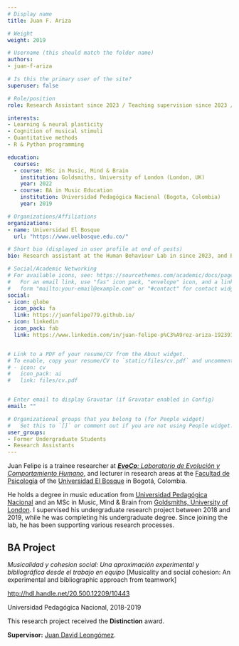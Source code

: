 ```yaml
---
# Display name
title: Juan F. Ariza

# Weight
weight: 2019

# Username (this should match the folder name)
authors:
- juan-f-ariza

# Is this the primary user of the site?
superuser: false

# Role/position
role: Research Assistant since 2023 / Teaching supervision since 2023 / BA Music Education | Research supervision 2018-2019 (Distinction)

interests:
- Learning & neural plasticity
- Cognition of musical stimuli
- Quantitative methods
- R & Python programming

education:
  courses:
  - course: MSc in Music, Mind & Brain
    institution: Goldsmiths, University of London (London, UK)
    year: 2022
  - course: BA in Music Education
    institution: Universidad Pedagógica Nacional (Bogota, Colombia)
    year: 2019

# Organizations/Affiliations
organizations:
- name: Universidad El Bosque
  url: "https://www.uelbosque.edu.co/"

# Short bio (displayed in user profile at end of posts)
bio: Research assistant at the Human Behaviour Lab in since 2023, and BA research project student between 2018 and 2019 (Distinction).

# Social/Academic Networking
# For available icons, see: https://sourcethemes.com/academic/docs/page-builder/#icons
#   For an email link, use "fas" icon pack, "envelope" icon, and a link in the
#   form "mailto:your-email@example.com" or "#contact" for contact widget.
social:
- icon: globe
  icon_pack: fa
  link: https://juanfelipe779.github.io/
- icon: linkedin
  icon_pack: fab
  link: https://www.linkedin.com/in/juan-felipe-p%C3%A9rez-ariza-192391269/


# Link to a PDF of your resume/CV from the About widget.
# To enable, copy your resume/CV to `static/files/cv.pdf` and uncomment the lines below.
# - icon: cv
#   icon_pack: ai
#   link: files/cv.pdf


# Enter email to display Gravatar (if Gravatar enabled in Config)
email: ""

# Organizational groups that you belong to (for People widget)
#   Set this to `[]` or comment out if you are not using People widget.
user_groups:
- Former Undergraduate Students
- Research Assistants
---
```


Juan Felipe is a trainee researcher at [***EvoCo**: Laboratorio de Evolución y Comportamiento Humano*](/en/team/), and lecturer in research areas at the [Facultad de Psicología](https://www.unbosque.edu.co/psicologia) of the [Universidad El Bosque](https://www.unbosque.edu.co/) in Bogotá, Colombia.

He holds a degree in music education from [Universidad Pedagógica Nacional](https://www.upn.edu.co/) and an MSc in Music, Mind \& Brain from [Goldsmiths, University of London](https://www.gold.ac.uk/). I supervised his undergraduate research project between 2018 and 2019, while he was completing his undergraduate degree. Since joining the lab, he has been supporting various research processes.

## **BA Project**  

*Musicalidad y cohesion social: Una aproximación experimental y bibliográfica desde el trabajo en equipo* [Musicality and social cohesion: An experimental and bibliographic approach from teamwork]

<a href="http://hdl.handle.net/20.500.12209/10443" target="_blank">http://hdl.handle.net/20.500.12209/10443</a>

Universidad Pedagógica Nacional, 2018-2019

This research project received the **Distinction** award.

**Supervisor:** [Juan David Leongómez](/en/#about).

